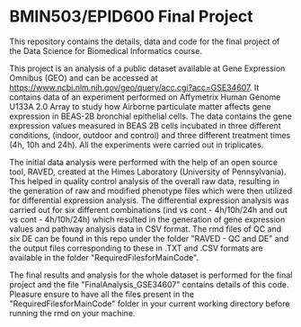 # BMIN503/EPID600 Final Project

This repository contains the details, data and code for the final project of the Data Science for Biomedical Informatics course.


This project is an analysis of a public dataset available at Gene Expression Omnibus (GEO) and can be accessed at https://www.ncbi.nlm.nih.gov/geo/query/acc.cgi?acc=GSE34607. It contains data of an experiment performed on Affymetrix Human Genome U133A 2.0 Array to study how Airborne particulate matter affects gene expression in BEAS-2B bronchial epithelial cells. The data contains the gene expression values measured in BEAS 2B cells incubated in three different conditions, (indoor, outdoor and control) and three different treatment times (4h, 10h and 24h). All the experiments were carried out in triplicates. 

The initial data analysis were performed with the help of an open source tool, RAVED, created at the Himes Laboratory (University of Pennsylvania). This helped in quality control analysis of the overall raw data, resulting in the generation of raw and modified phenotype files which were then utilized for differential expression analysis. The differential expression analysis was carried out for six different combinations (ind vs cont - 4h/10h/24h and out vs cont - 4h/10h/24h) which resulted in the generation of gene expression values and pathway analysis data in CSV format. The rmd files of QC and six DE can be found in this repo under the folder "RAVED - QC and DE" and the output files corresponding to these in .TXT and .CSV formats are available in the folder "RequiredFilesforMainCode". 

The final results and analysis for the whole dataset is performed for the final project and the file "FinalAnalysis_GSE34607" contains details of this code. Pleasure ensure to have all the files present in the "RequiredFilesforMainCode" folder in your current working directory before running the rmd on your machine. 




